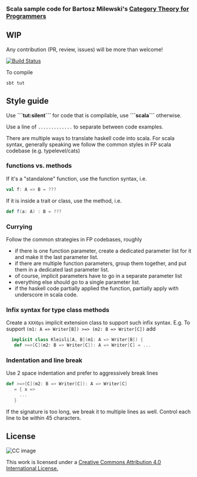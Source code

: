### Scala sample code for Bartosz Milewski's [Category Theory for Programmers](https://bartoszmilewski.com/2014/10/28/category-theory-for-programmers-the-preface/)

## WIP
Any contribution (PR, review, issues) will be more than welcome!

[![Build Status](https://travis-ci.org/typelevel/CT_from_Programmers.scala.svg)](https://travis-ci.org/typelevel/CT_from_Programmers.scala)

To compile

```
sbt tut
```

## Style guide

Use **\`\`\`tut:silent\`\`\`** for code that is compilable, use **\`\`\`scala\`\`\`** otherwise.

Use a line of `.............` to separate between code examples. 


There are multiple ways to translate haskell code into scala. For scala syntax, generally speaking we follow the common styles in FP scala codebase (e.g. typelevel/cats)

### functions vs. methods

If it's a "standalone" function, use the function syntax, i.e.
```scala
val f: A => B = ???
```
If it is inside a trait or class, use the method, i.e.

```scala
def f(a: A) : B = ???
```

### Currying

Follow the common strategies in FP codebases, roughly

* if there is one function parameter, create a dedicated parameter list for it and make it the last parameter list. 
* if there are multiple function parameters, group them together, and put them in a dedicated last parameter list. 
* of course, implicit parameters have to go in a separate parameter list
* everything else should go to a single parameter list. 
* if the haskell code partially applied the function, partially apply with underscore in scala code. 

### Infix syntax for type class methods

Create a `XXXOps` implicit extension class to support such infix syntax. 
E.g. To support `(m1: A => Writer[B]) >=> (m2: B => Writer[C])`
add 
```scala
  implicit class Kleisli[A, B](m1: A => Writer[B]) {
   def >=>[C](m2: B => Writer[C]): A => Writer[C] = ...
```
### Indentation and line break

Use 2 space indentation and prefer to aggressively break lines

```scala
def >=>[C](m2: B => Writer[C]): A => Writer[C] 
   = { x => 
     ...
   }
```
If the signature is too long, we break it to multiple lines as well. Control each line to be within 45 characters.

## License 

![CC image](https://i.creativecommons.org/l/by/4.0/88x31.png)


This work is licensed under a [Creative Commons Attribution 4.0 International License.](https://creativecommons.org/licenses/by/4.0/)


